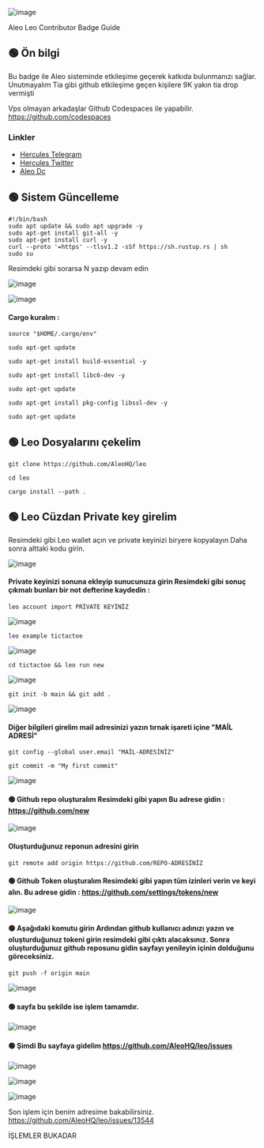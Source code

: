 ![image](https://github.com/HerculesNode/Aleo-Leo-Contributor-Badge/assets/101635385/d3357b47-e499-4b85-b919-6b49add6f6f7)

Aleo Leo Contributor Badge Guide

## 🟢 Ön bilgi

Bu badge ile Aleo sisteminde etkileşime geçerek katkıda bulunmanızı sağlar. Unutmayalım Tia gibi github etkileşime geçen kişilere 9K yakın tia drop vermişti

Vps olmayan arkadaşlar Github Codespaces ile yapabilir.  https://github.com/codespaces  


 ### Linkler
 * [Hercules Telegram](https://t.me/HerculesNode)
 * [Hercules Twitter](https://twitter.com/HerculesNode)
 * [Aleo Dc](https://discord.gg/aleohq)

## 🟢 Sistem Güncelleme
```shell
#!/bin/bash
sudo apt update && sudo apt upgrade -y
sudo apt-get install git-all -y
sudo apt-get install curl -y
curl --proto '=https' --tlsv1.2 -sSf https://sh.rustup.rs | sh
sudo su
```
Resimdeki gibi sorarsa N yazıp devam edin <br>

![image](https://github.com/HerculesNode/Aleo-Leo-Contributor-Badge/assets/101635385/00fa0590-30b5-40a5-9656-97a040b223a6)


![image](https://github.com/HerculesNode/Aleo-Leo-Contributor-Badge/assets/101635385/ad2d7fed-5a36-4bfd-9c6e-e9dbc409c315)



#### Cargo kuralım : 
```shell
source "$HOME/.cargo/env"
```
```shell
sudo apt-get update
```
```shell
sudo apt-get install build-essential -y
```

```shell
sudo apt-get install libc6-dev -y
```
```shell
sudo apt-get update
```
```shell
sudo apt-get install pkg-config libssl-dev -y
```

```shell
sudo apt-get update
```

## 🟢 Leo Dosyalarını çekelim

```shell
git clone https://github.com/AleoHQ/leo
```
```shell
cd leo
```
```shell
cargo install --path .
```

## 🟢 Leo Cüzdan Private key girelim

Resimdeki gibi Leo wallet açın ve private keyinizi biryere kopyalayın Daha sonra alttaki kodu girin.

![image](https://github.com/HerculesNode/Aleo-Leo-Contributor-Badge/assets/101635385/43ca53ba-e34e-4018-ba37-847589092567)

#### Private keyinizi sonuna ekleyip sunucunuza girin Resimdeki gibi sonuç çıkmalı bunları bir not defterine kaydedin :
```shell
leo account import PRİVATE KEYİNİZ
```

![image](https://github.com/HerculesNode/Aleo-Leo-Contributor-Badge/assets/101635385/0f6a5eb2-88e0-4abc-b097-5dfed1d79776)


```shell
leo example tictactoe
```
![image](https://github.com/HerculesNode/Aleo-Leo-Contributor-Badge/assets/101635385/87855096-327b-4fe1-8f0d-95501832dfb0)


```shell
cd tictactoe && leo run new
```
![image](https://github.com/HerculesNode/Aleo-Leo-Contributor-Badge/assets/101635385/5cd7ff47-c5a6-4b05-9901-f5b8caac439b)

```shell
git init -b main && git add .
```
![image](https://github.com/HerculesNode/Aleo-Leo-Contributor-Badge/assets/101635385/e4eb0804-a0ae-4c93-a7ff-0a4e2c3de369)


#### Diğer bilgileri girelim mail adresinizi yazın tırnak işareti içine "MAİL ADRESİ"
```shell
git config --global user.email "MAİL-ADRESİNİZ"
```

```shell
git commit -m "My first commit"
```
![image](https://github.com/HerculesNode/Aleo-Leo-Contributor-Badge/assets/101635385/fe32363c-2b92-4d14-b0c0-af5b77e6c677)


#### 🟢 Github repo oluşturalım Resimdeki gibi yapın  Bu adrese gidin :  https://github.com/new

![image](https://github.com/HerculesNode/Aleo-Leo-Contributor-Badge/assets/101635385/d583a138-4b3c-46aa-a959-4681239fc7d0)


#### Oluşturduğunuz reponun adresini girin
```shell
git remote add origin https://github.com/REPO-ADRESİNİZ
```


#### 🟢 Github Token oluşturalım Resimdeki gibi yapın tüm izinleri verin ve keyi alın.  Bu adrese gidin : https://github.com/settings/tokens/new

![image](https://github.com/HerculesNode/Aleo-Leo-Contributor-Badge/assets/101635385/c8bc9705-893e-4ad6-8bce-bd4773b14131)



#### 🟢 Aşağıdaki komutu girin Ardından github kullanıcı adınızı yazın ve oluşturduğunuz tokeni girin resimdeki gibi çıktı alacaksınız. Sonra oluşturduğunuz github reposunu gidin sayfayı yenileyin içinin dolduğunu göreceksiniz.

```shell
git push -f origin main
```

![image](https://github.com/HerculesNode/Aleo-Leo-Contributor-Badge/assets/101635385/e3437aeb-c662-4aec-a100-93022c77710c)


#### 🟢 sayfa bu şekilde ise işlem tamamdır.

![image](https://github.com/HerculesNode/Aleo-Leo-Contributor-Badge/assets/101635385/ecfcc326-7d78-436c-a0a0-a45a456a1445)


#### 🟢 Şimdi Bu sayfaya gidelim https://github.com/AleoHQ/leo/issues 

![image](https://github.com/HerculesNode/Aleo-Leo-Contributor-Badge/assets/101635385/d04a1b2d-35e3-4ca5-9cab-7146fbd886c1)

![image](https://github.com/HerculesNode/Aleo-Leo-Contributor-Badge/assets/101635385/5eea2a8d-6085-4946-8a98-4b8c25309ae1)

![image](https://github.com/HerculesNode/Aleo-Leo-Contributor-Badge/assets/101635385/55b2226a-8100-4caa-b07f-c7d4ddb11afd)


Son işlem için benim adresime bakabilirsiniz.
https://github.com/AleoHQ/leo/issues/13544


İŞLEMLER BUKADAR 





